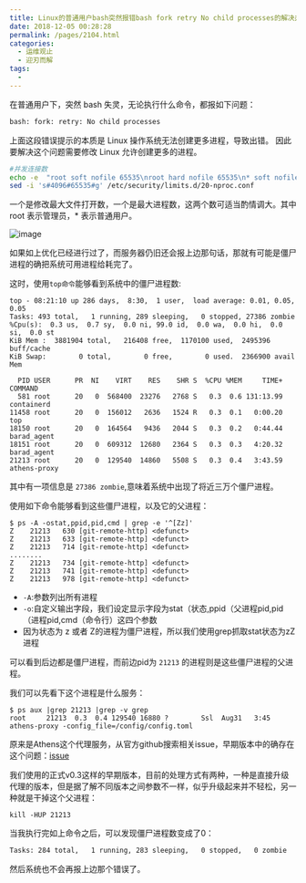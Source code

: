 ```yaml
---
title: Linux的普通用户bash突然报错bash fork retry No child processes的解决办法
date: 2018-12-05 00:28:28
permalink: /pages/2104.html
categories:
  - 运维观止
  - 迎刃而解
tags:
  - 
---
```


在普通用户下，突然 bash 失灵，无论执行什么命令，都报如下问题：

```sh
bash: fork: retry: No child processes
```

上面这段错误提示的本质是 Linux 操作系统无法创建更多进程，导致出错。
因此要解决这个问题需要修改 Linux 允许创建更多的进程。

```sh
#并发连接数
echo -e  "root soft nofile 65535\nroot hard nofile 65535\n* soft nofile 65535\n* hard nofile 65535\n"  >> /etc/security/limits.conf
sed -i 's#4096#65535#g' /etc/security/limits.d/20-nproc.conf
```

一个是修改最大文件打开数，一个是最大进程数，这两个数可适当酌情调大。其中 root 表示管理员，* 表示普通用户。

![image](https://tvax1.sinaimg.cn/large/008k1Yt0ly1gu0v5c9kjyj61hc0xc1kx02.jpg)

如果如上优化已经进行过了，而服务器仍旧还会报上边那句话，那就有可能是僵尸进程的确把系统可用进程给耗完了。

这时，使用`top命令`能够看到系统中的僵尸进程数:

```
top - 08:21:10 up 286 days,  8:30,  1 user,  load average: 0.01, 0.05, 0.05
Tasks: 493 total,   1 running, 289 sleeping,   0 stopped, 27386 zombie
%Cpu(s):  0.3 us,  0.7 sy,  0.0 ni, 99.0 id,  0.0 wa,  0.0 hi,  0.0 si,  0.0 st
KiB Mem :  3881904 total,   216408 free,  1170100 used,  2495396 buff/cache
KiB Swap:        0 total,        0 free,        0 used.  2366900 avail Mem

  PID USER      PR  NI    VIRT    RES    SHR S  %CPU %MEM     TIME+ COMMAND
  581 root      20   0  568400  23276   2768 S   0.3  0.6 131:13.99 containerd
11458 root      20   0  156012   2636   1524 R   0.3  0.1   0:00.20 top
18150 root      20   0  164564   9436   2044 S   0.3  0.2   0:44.44 barad_agent
18151 root      20   0  609312  12680   2364 S   0.3  0.3   4:20.32 barad_agent
21213 root      20   0  129540  14860   5508 S   0.3  0.4   3:43.59 athens-proxy
```

其中有一项信息是 `27386 zombie`,意味着系统中出现了将近三万个僵尸进程。

使用如下命令能够看到这些僵尸进程，以及它的父进程：

```
$ ps -A -ostat,ppid,pid,cmd | grep -e '^[Zz]'
Z    21213   630 [git-remote-http] <defunct>
Z    21213   633 [git-remote-http] <defunct>
Z    21213   714 [git-remote-http] <defunct>
........
Z    21213   734 [git-remote-http] <defunct>
Z    21213   741 [git-remote-http] <defunct>
Z    21213   978 [git-remote-http] <defunct>
```

 - `-A`:参数列出所有进程
 - `-o`:自定义输出字段，我们设定显示字段为stat（状态,ppid（父进程pid,pid（进程pid,cmd（命令行）这四个参数
 - 因为状态为 z 或者 Z的进程为僵尸进程，所以我们使用grep抓取stat状态为zZ进程

可以看到后边都是僵尸进程，而前边pid为 `21213` 的进程则是这些僵尸进程的父进程。

我们可以先看下这个进程是什么服务：

```
$ ps aux |grep 21213 |grep -v grep
root     21213  0.3  0.4 129540 16880 ?        Ssl  Aug31   3:45 athens-proxy -config_file=/config/config.toml
```

原来是Athens这个代理服务，从官方github搜索相关issue，早期版本中的确存在这个问题：[issue](https://github.com/gomods/athens/issues/1155)

我们使用的正式v0.3这样的早期版本，目前的处理方式有两种，一种是直接升级代理的版本，但是据了解不同版本之间参数不一样，似乎升级起来并不轻松，另一种就是干掉这个父进程：

```
kill -HUP 21213
```

当我执行完如上命令之后，可以发现僵尸进程数变成了0：

```bash
Tasks: 284 total,   1 running, 283 sleeping,   0 stopped,   0 zombie
```

然后系统也不会再报上边那个错误了。